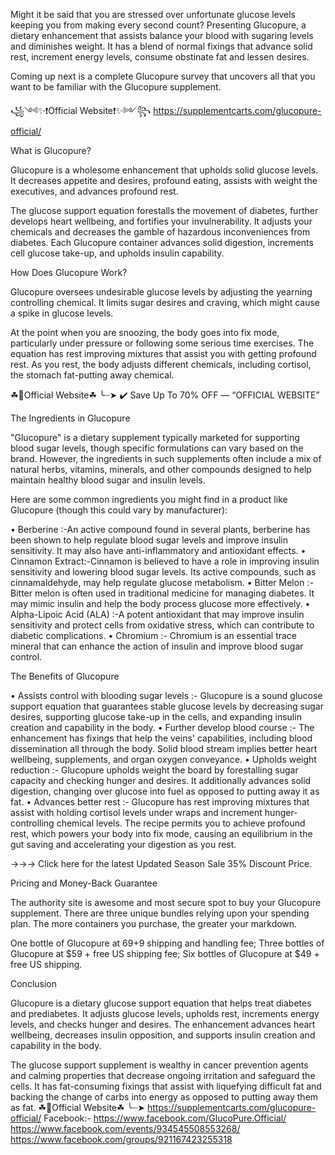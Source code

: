 Might it be said that you are stressed over unfortunate glucose levels keeping you from making every second count? Presenting Glucopure, a dietary enhancement that assists balance your blood with sugaring levels and diminishes weight. It has a blend of normal fixings that advance solid rest, increment energy levels, consume obstinate fat and lessen desires.

Coming up next is a complete Glucopure survey that uncovers all that you want to be familiar with the Glucopure supplement.

꧁༺✨❗Official Website❗✨༻꧂
https://supplementcarts.com/glucopure-official/

What is Glucopure?

Glucopure is a wholesome enhancement that upholds solid glucose levels. It decreases appetite and desires, profound eating, assists with weight the executives, and advances profound rest.

The glucose support equation forestalls the movement of diabetes, further develops heart wellbeing, and fortifies your invulnerability. It adjusts your chemicals and decreases the gamble of hazardous inconveniences from diabetes. Each Glucopure container advances solid digestion, increments cell glucose take-up, and upholds insulin capability.

How Does Glucopure Work?

Glucopure oversees undesirable glucose levels by adjusting the yearning controlling chemical. It limits sugar desires and craving, which might cause a spike in glucose levels.

At the point when you are snoozing, the body goes into fix mode, particularly under pressure or following some serious time exercises. The equation has rest improving mixtures that assist you with getting profound rest. As you rest, the body adjusts different chemicals, including cortisol, the stomach fat-putting away chemical.

☘📣Official Website☘ ╰┈➤ ✔️ Save Up To 70% OFF — “OFFICIAL WEBSITE”

The Ingredients in Glucopure

"Glucopure" is a dietary supplement typically marketed for supporting blood sugar levels, though specific formulations can vary based on the brand. However, the ingredients in such supplements often include a mix of natural herbs, vitamins, minerals, and other compounds designed to help maintain healthy blood sugar and insulin levels.

Here are some common ingredients you might find in a product like Glucopure (though this could vary by manufacturer):

•	Berberine :-An active compound found in several plants, berberine has been shown to help regulate blood sugar levels and improve insulin sensitivity. It may also have anti-inflammatory and antioxidant effects.
•	Cinnamon Extract:-Cinnamon is believed to have a role in improving insulin sensitivity and lowering blood sugar levels. Its active compounds, such as cinnamaldehyde, may help regulate glucose metabolism.
•	Bitter Melon :- Bitter melon is often used in traditional medicine for managing diabetes. It may mimic insulin and help the body process glucose more effectively.
•	Alpha-Lipoic Acid (ALA) :-A potent antioxidant that may improve insulin sensitivity and protect cells from oxidative stress, which can contribute to diabetic complications.
•	Chromium :- Chromium is an essential trace mineral that can enhance the action of insulin and improve blood sugar control.


The Benefits of Glucopure

•	Assists control with blooding sugar levels :-  Glucopure is a sound glucose support equation that guarantees stable glucose levels by decreasing sugar desires, supporting glucose take-up in the cells, and expanding insulin creation and capability in the body.
•	Further develop blood course :- The enhancement has fixings that help the veins' capabilities, including blood dissemination all through the body. Solid blood stream implies better heart wellbeing, supplements, and organ oxygen conveyance.
•	Upholds weight reduction :- Glucopure upholds weight the board by forestalling sugar capacity and checking hunger and desires. It additionally advances solid digestion, changing over glucose into fuel as opposed to putting away it as fat.
•	Advances better rest :- Glucopure has rest improving mixtures that assist with holding cortisol levels under wraps and increment hunger-controlling chemical levels. The recipe permits you to achieve profound rest, which powers your body into fix mode, causing an equilibrium in the gut saving and accelerating your digestion as you rest.

→→→ Click here for the latest Updated Season Sale 35% Discount Price.

Pricing and Money-Back Guarantee

The authority site is awesome and most secure spot to buy your Glucopure supplement. There are three unique bundles relying upon your spending plan. The more containers you purchase, the greater your markdown.

One bottle of Glucopure at $69 +$9 shipping and handling fee;
Three bottles of Glucopure at $59 + free US shipping fee;
Six bottles of Glucopure at $49 + free US shipping.

Conclusion

Glucopure is a dietary glucose support equation that helps treat diabetes and prediabetes. It adjusts glucose levels, upholds rest, increments energy levels, and checks hunger and desires. The enhancement advances heart wellbeing, decreases insulin opposition, and supports insulin creation and capability in the body.

The glucose support supplement is wealthy in cancer prevention agents and calming properties that decrease ongoing irritation and safeguard the cells. It has fat-consuming fixings that assist with liquefying difficult fat and backing the change of carbs into energy as opposed to putting away them as fat.
☘📣Official Website☘ ╰┈➤ https://supplementcarts.com/glucopure-official/
Facebook:-
https://www.facebook.com/GlucoPure.Official/
https://www.facebook.com/events/934545508553268/
https://www.facebook.com/groups/921167423255318

